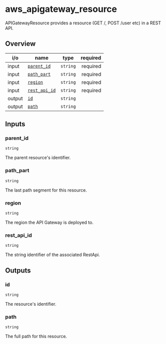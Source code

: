<!-- This file was generated by structdoc. DO NOT EDIT. -->
<!-- For changes modify apigateway_resource.go instead. -->

# aws_apigateway_resource

APIGatewayResource provides a resource (GET /, POST /user etc) in a REST
API.

## Overview

| i/o | name | type | required |
| --- | ---- | ---- | -------: |
| input | [`parent_id`](#parent_id) | `string` | required |
| input | [`path_part`](#path_part) | `string` | required |
| input | [`region`](#region) | `string` | required |
| input | [`rest_api_id`](#rest_api_id) | `string` | required |
| output | [`id`](#id) | `string` ||
| output | [`path`](#path) | `string` ||


## Inputs

### parent_id

`string`

The parent resource's identifier.

### path_part

`string`

The last path segment for this resource.

### region

`string`

The region the API Gateway is deployed to.

### rest_api_id

`string`

The string identifier of the associated RestApi.

## Outputs

### id

`string`

The resource's identifier.
### path

`string`

The full path for this resource.
